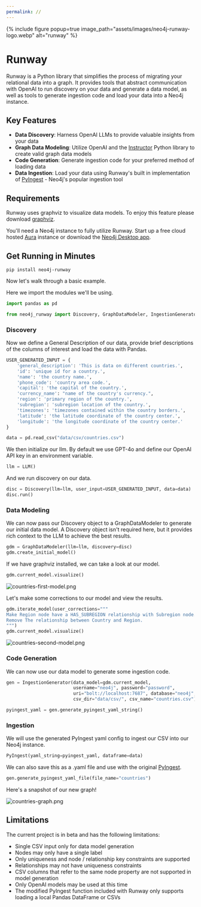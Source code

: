 ```yaml
---
permalink: //
---
```



{% include figure popup=true image_path="assets/images/neo4j-runway-logo.webp" alt="runway" %}


# Runway

Runway is a Python library that simplifies the process of migrating your relational data into a graph. It provides tools that abstract communication with OpenAI to run discovery on your data and generate a data model, as well as tools to generate ingestion code and load your data into a Neo4j instance.

## Key Features

- **Data Discovery**: Harness OpenAI LLMs to provide valuable insights from your data
- **Graph Data Modeling**: Utilize OpenAI and the [Instructor](https://github.com/jxnl/instructor) Python library to create valid graph data models
- **Code Generation**: Generate ingestion code for your preferred method of loading data
- **Data Ingestion**: Load your data using Runway's built in implementation of [PyIngest](https://github.com/neo4j-field/pyingest) - Neo4j's popular ingestion tool

## Requirements
Runway uses graphviz to visualize data models. To enjoy this feature please download [graphviz](https://www.graphviz.org/download/).

You'll need a Neo4j instance to fully utilize Runway. Start up a free cloud hosted [Aura](https://console.neo4j.io) instance or download the [Neo4j Desktop app](https://neo4j.com/download/).

## Get Running in Minutes

```
pip install neo4j-runway
```

Now let's walk through a basic example.

Here we import the modules we'll be using.

```Python
import pandas as pd

from neo4j_runway import Discovery, GraphDataModeler, IngestionGenerator, LLM, PyIngest

```
### Discovery
Now we define a General Description of our data, provide brief descriptions of the columns of interest and load the data with Pandas.
```Python
USER_GENERATED_INPUT = {
    'general_description': 'This is data on different countries.',
    'id': 'unique id for a country.',
    'name': 'the country name.',
    'phone_code': 'country area code.',
    'capital': 'the capital of the country.',
    'currency_name': "name of the country's currency.",
    'region': 'primary region of the country.',
    'subregion': 'subregion location of the country.',
    'timezones': 'timezones contained within the country borders.',
    'latitude': 'the latitude coordinate of the country center.',
    'longitude': 'the longitude coordinate of the country center.'
}

data = pd.read_csv("data/csv/countries.csv")
```

We then initialize our llm. By default we use GPT-4o and define our OpenAI API key in an environment variable.
```Python
llm = LLM()
```

And we run discovery on our data.
```Python
disc = Discovery(llm=llm, user_input=USER_GENERATED_INPUT, data=data)
disc.run()
```

### Data Modeling
We can now pass our Discovery object to a GraphDataModeler to generate our initial data model. A Discovery object isn't required here, but it provides rich context to the LLM to achieve the best results.
```Python
gdm = GraphDataModeler(llm=llm, discovery=disc)
gdm.create_initial_model()
```
If we have graphviz installed, we can take a look at our model.
```Python
gdm.current_model.visualize()
```
![countries-first-model.png](./assets/images/countries-first-model.png)

Let's make some corrections to our model and view the results.
```Python
gdm.iterate_model(user_corrections="""
Make Region node have a HAS_SUBREGION relationship with Subregion node. 
Remove The relationship between Country and Region.
""")
gdm.current_model.visualize()
```
![countries-second-model.png](./assets/images/countries-second-model.png)

### Code Generation
We can now use our data model to generate some ingestion code.

```Python
gen = IngestionGenerator(data_model=gdm.current_model, 
                         username="neo4j", password="password", 
                         uri="bolt://localhost:7687", database="neo4j", 
                         csv_dir="data/csv/", csv_name="countries.csv")

pyingest_yaml = gen.generate_pyingest_yaml_string()

```
### Ingestion
We will use the generated PyIngest yaml config to ingest our CSV into our Neo4j instance. 
```Python
PyIngest(yaml_string=pyingest_yaml, dataframe=data)
```
We can also save this as a .yaml file and use with the original [PyIngest](https://github.com/neo4j-field/pyingest).
```Python
gen.generate_pyingest_yaml_file(file_name="countries")
```
Here's a snapshot of our new graph!

![countries-graph.png](./assets/images/countries-graph-white-background.png)

## Limitations
The current project is in beta and has the following limitations:
- Single CSV input only for data model generation
- Nodes may only have a single label
- Only uniqueness and node / relationship key constraints are supported
- Relationships may not have uniqueness constraints
- CSV columns that refer to the same node property are not supported in model generation
- Only OpenAI models may be used at this time
- The modified PyIngest function included with Runway only supports loading a local Pandas DataFrame or CSVs


